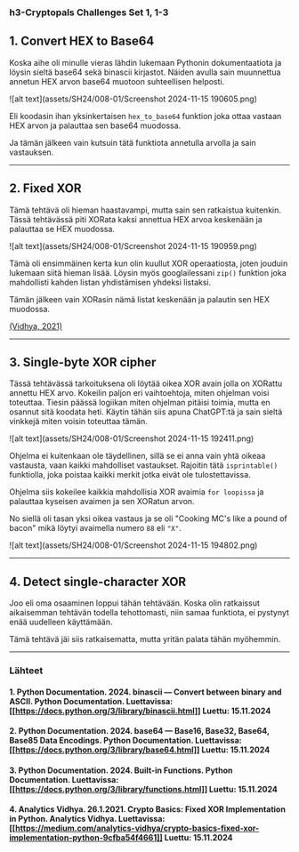 <!--- metadata

title: Tästä löytyy kaikki Bonus tehtävät
date: 2024-11-15
slug:
id: ICI012AS3A-3001
week:
summary: Tässä merkinnässä käydään läpi Cryptopals-haasteiden ensimmäiset kolme tehtävää: HEX-muunnos Base64:ään, Fixed XOR sekä Single-byte XOR cipher. Ratkaisut toteutettiin Pythonilla, ja lähteitä sekä apua haettiin dokumentaatiosta ja verkosta. Neljäs tehtävä jäi vielä ratkaisematta.
tags: [ "ICI012AS3A-3001", "Application Hacking"]

--->

### h3-Cryptopals Challenges Set 1, 1-3

## 1. Convert HEX to Base64

Koska aihe oli minulle vieras lähdin lukemaan Pythonin dokumentaatiota ja löysin sieltä base64 sekä binascii kirjastot. Näiden avulla sain muunnettua annetun HEX arvon base64 muotoon suhteellisen helposti.

![alt text](assets/SH24/008-01/Screenshot 2024-11-15 190605.png)

Eli koodasin ihan yksinkertaisen `hex_to_base64` funktion joka ottaa vastaan HEX arvon ja palauttaa sen base64 muodossa.

Ja tämän jälkeen vain kutsuin tätä funktiota annetulla arvolla ja sain vastauksen.

---

## 2. Fixed XOR

Tämä tehtävä oli hieman haastavampi, mutta sain sen ratkaistua kuitenkin. Tässä tehtävässä piti XORata kaksi annettua HEX arvoa keskenään ja palauttaa se HEX muodossa.

![alt text](assets/SH24/008-01/Screenshot 2024-11-15 190959.png)

Tämä oli ensimmäinen kerta kun olin kuullut XOR operaatiosta, joten jouduin lukemaan siitä hieman lisää. Löysin myös googlailessani `zip()` funktion joka mahdollisti kahden listan yhdistämisen yhdeksi listaksi.

Tämän jälkeen vain XORasin nämä listat keskenään ja palautin sen HEX muodossa.

[(Vidhya, 2021)](https://medium.com/analytics-vidhya/crypto-basics-fixed-xor-implementation-python-9cfba54f4661)

---

## 3. Single-byte XOR cipher

Tässä tehtävässä tarkoituksena oli löytää oikea XOR avain jolla on XORattu annettu HEX arvo. Kokeilin paljon eri vaihtoehtoja, miten ohjelman voisi toteuttaa. Tiesin päässä logiikan miten ohjelman pitäisi toimia, mutta en osannut sitä koodata heti. Käytin tähän siis apuna ChatGPT:tä ja sain sieltä vinkkejä miten voisin toteuttaa tämän.

![alt text](assets/SH24/008-01/Screenshot 2024-11-15 192411.png)

Ohjelma ei kuitenkaan ole täydellinen, sillä se ei anna vain yhtä oikeaa vastausta, vaan kaikki mahdolliset vastaukset. Rajoitin tätä `isprintable()` funktiolla, joka poistaa kaikki merkit jotka eivät ole tulostettavissa.

Ohjelma siis kokeilee kaikkia mahdollisia XOR avaimia `for loopissa` ja palauttaa kyseisen avaimen ja sen XORatun arvon.

No siellä oli tasan yksi oikea vastaus ja se oli "Cooking MC's like a pound of bacon" mikä löytyi avaimella numero `88` eli `"X"`.

![alt text](assets/SH24/008-01/Screenshot 2024-11-15 194802.png)

---

## 4. Detect single-character XOR

Joo eli oma osaaminen loppui tähän tehtävään. Koska olin ratkaissut aikaisemman tehtävän todella tehottomasti, niin samaa funktiota, ei pystynyt enää uudelleen käyttämään.

Tämä tehtävä jäi siis ratkaisematta, mutta yritän palata tähän myöhemmin.

---

### Lähteet

#### 1. Python Documentation. 2024. binascii — Convert between binary and ASCII. Python Documentation. Luettavissa: [[https://docs.python.org/3/library/binascii.html]] Luettu: 15.11.2024

#### 2. Python Documentation. 2024. base64 — Base16, Base32, Base64, Base85 Data Encodings. Python Documentation. Luettavissa: [[https://docs.python.org/3/library/base64.html]] Luettu: 15.11.2024

#### 3. Python Documentation. 2024. Built-in Functions. Python Documentation. Luettavissa: [[https://docs.python.org/3/library/functions.html]] Luettu: 15.11.2024

#### 4. Analytics Vidhya. 26.1.2021. Crypto Basics: Fixed XOR Implementation in Python. Analytics Vidhya. Luettavissa: [[https://medium.com/analytics-vidhya/crypto-basics-fixed-xor-implementation-python-9cfba54f4661]] Luettu: 15.11.2024
